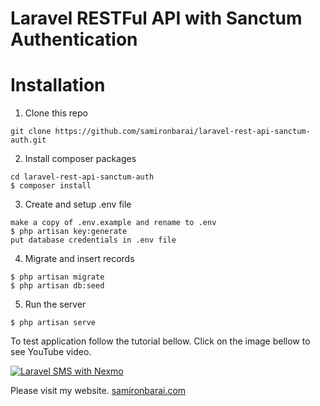 # Laravel RESTFul API with Sanctum Authentication

# Installation
1. Clone this repo
```
git clone https://github.com/samironbarai/laravel-rest-api-sanctum-auth.git
```

2. Install composer packages
```
cd laravel-rest-api-sanctum-auth
$ composer install
```

3. Create and setup .env file
```
make a copy of .env.example and rename to .env
$ php artisan key:generate
put database credentials in .env file
```

4. Migrate and insert records
```
$ php artisan migrate
$ php artisan db:seed
```

5. Run the server
```
$ php artisan serve
```

To test application follow the tutorial bellow.
Click on the image bellow to see YouTube video.

[![Laravel SMS with Nexmo](https://img.youtube.com/vi/sVmJ8dGNekQ/0.jpg)](https://www.youtube.com/watch?v=sVmJ8dGNekQ)

Please visit my website.
[samironbarai.com](https://samironbarai.com/) 
